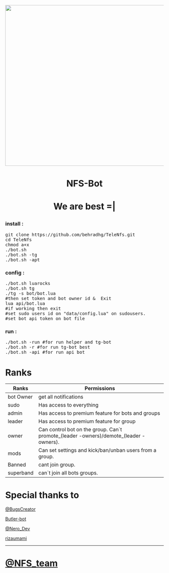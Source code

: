 
<p align="center"> <img src="http://icons.iconarchive.com/icons/3xhumed/mega-games-pack-35/512/NFSShift-logo-2-icon.png" width="512">
<h1><p align="center">NFS-Bot
<h1><p align="center">We are best =|

<h3 align="left"> <strong>install :</strong>
</h3>

<pre>
<span>git clone https://github.com/behradhg/TeleNfs.git</span>
<span>cd TeleNfs</span>
<span>chmod a+x</span>
<span>./bot.sh</span>
<span>./bot.sh -tg</span>
<span>./bot.sh -apt</span>
</pre>


<h3 align="left"> <strong>config :</strong>
</h3>
<pre>
<span>./bot.sh luarocks</span>
<span>./bot.sh tg</span>
<span>./tg -s bot/bot.lua</span>
#then set token and bot owner id & 	Exit
<span>lua api/bot.lua</span>
#if working then exit
#set sudo users id on "data/config.lua" on sudousers.
#set bot api token on bot file
</pre>


<h3 align="left"> <strong>run :</strong>
</h3>
<pre>
<span>./bot.sh -run #for run helper and tg-bot</span>
<span>./bot.sh -r #for run tg-bot best</span>
<span>./bot.sh -api #for run api bot</span>
</pre>

# Ranks

 Ranks | Permissions      |
------ | ---------------- |
 bot Owner | get all notifications
 sudo | Has access to everything
 admin | Has access to premium feature for bots and groups
 leader | Has access to premium feature for group
 owner | Can control bot on the group. Can`t promote_(leader -owners)/demote_(leader -owners).
 mods | Can set settings and kick/ban/unban users from a group.
 Banned | cant join group.
 superband | can`t join all bots groups.

# Special thanks to
[@BugsCreator](https://telegram.me/BugsCreator)


[Butler-bot](https://github.com/RememberTheAir/GroupButler)


[@Nero_Dev](https://telegram.me/Nero_Dev)


[rizaumami](https://github.com/rizaumami)


* * *

# [@NFS_team](https://telegram.me/NFS_team)
